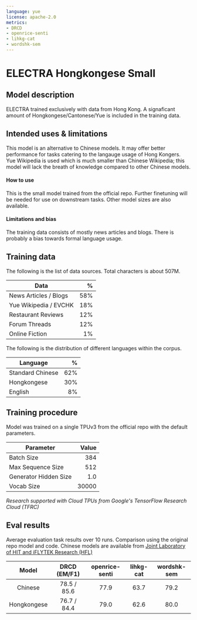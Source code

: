 ```yaml
---
language: yue
license: apache-2.0
metrics:
- DRCD
- openrice-senti
- lihkg-cat
- wordshk-sem
---
```


# ELECTRA Hongkongese Small

## Model description

ELECTRA trained exclusively with data from Hong Kong. A signaficant amount of Hongkongese/Cantonese/Yue is included in the training data.

## Intended uses & limitations

This model is an alternative to Chinese models. It may offer better performance for tasks catering to the langauge usage of Hong Kongers. Yue Wikipedia is used which is much smaller than Chinese Wikipedia; this model will lack the breath of knowledge compared to other Chinese models.

#### How to use

This is the small model trained from the official repo. Further finetuning will be needed for use on downstream tasks. Other model sizes are also available.

#### Limitations and bias

The training data consists of mostly news articles and blogs. There is probably a bias towards formal language usage. 

## Training data

The following is the list of data sources. Total characters is about 507M.

| Data                                              |   % |
| ------------------------------------------------- | --: |
| News Articles / Blogs                             | 58% |
| Yue Wikipedia / EVCHK                             | 18% |
| Restaurant Reviews                                | 12% |
| Forum Threads                                     | 12% |
| Online Fiction                                    |  1% |

The following is the distribution of different languages within the corpus.

| Language                                          |   % |
| ------------------------------------------------- | --: |
| Standard Chinese                                  | 62% |
| Hongkongese                                       | 30% |
| English                                           |  8% |

## Training procedure

Model was trained on a single TPUv3 from the official repo with the default parameters.

| Parameter                                        | Value |
| ------------------------------------------------ | ----: |
| Batch Size                                       | 384   |
| Max Sequence Size                                | 512   |
| Generator Hidden Size                            | 1.0   |
| Vocab Size                                       | 30000 |

 *Research supported with Cloud TPUs from Google's TensorFlow Research Cloud (TFRC)*

## Eval results

Average evaluation task results over 10 runs. Comparison using the original repo model and code. Chinese models are available from [Joint Laboratory of HIT and iFLYTEK Research (HFL)](https://huggingface.co/hfl)

| Model       | DRCD (EM/F1) | openrice-senti | lihkg-cat | wordshk-sem |
|:-----------:|:------------:|:--------------:|:---------:|:-----------:|
| Chinese     | 78.5 / 85.6  | 77.9           | 63.7      | 79.2        |
| Hongkongese | 76.7 / 84.4  | 79.0           | 62.6      | 80.0        |

